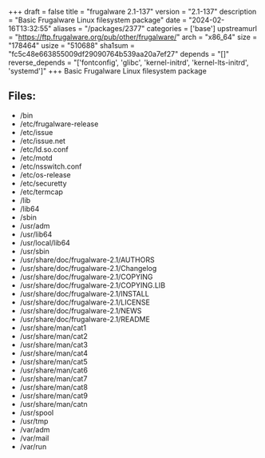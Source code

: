 +++
draft = false
title = "frugalware 2.1-137"
version = "2.1-137"
description = "Basic Frugalware Linux filesystem package"
date = "2024-02-16T13:32:55"
aliases = "/packages/2377"
categories = ['base']
upstreamurl = "https://ftp.frugalware.org/pub/other/frugalware/"
arch = "x86_64"
size = "178464"
usize = "510688"
sha1sum = "fc5c48e663855009df29090764b539aa20a7ef27"
depends = "[]"
reverse_depends = "['fontconfig', 'glibc', 'kernel-initrd', 'kernel-lts-initrd', 'systemd']"
+++
Basic Frugalware Linux filesystem package

## Files: 
* /bin
* /etc/frugalware-release
* /etc/issue
* /etc/issue.net
* /etc/ld.so.conf
* /etc/motd
* /etc/nsswitch.conf
* /etc/os-release
* /etc/securetty
* /etc/termcap
* /lib
* /lib64
* /sbin
* /usr/adm
* /usr/lib64
* /usr/local/lib64
* /usr/sbin
* /usr/share/doc/frugalware-2.1/AUTHORS
* /usr/share/doc/frugalware-2.1/Changelog
* /usr/share/doc/frugalware-2.1/COPYING
* /usr/share/doc/frugalware-2.1/COPYING.LIB
* /usr/share/doc/frugalware-2.1/INSTALL
* /usr/share/doc/frugalware-2.1/LICENSE
* /usr/share/doc/frugalware-2.1/NEWS
* /usr/share/doc/frugalware-2.1/README
* /usr/share/man/cat1
* /usr/share/man/cat2
* /usr/share/man/cat3
* /usr/share/man/cat4
* /usr/share/man/cat5
* /usr/share/man/cat6
* /usr/share/man/cat7
* /usr/share/man/cat8
* /usr/share/man/cat9
* /usr/share/man/catn
* /usr/spool
* /usr/tmp
* /var/adm
* /var/mail
* /var/run
